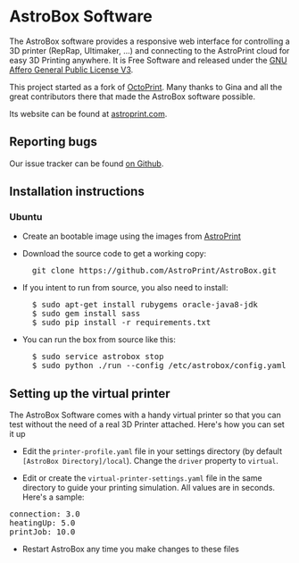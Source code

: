 AstroBox Software
=================

The AstroBox software provides a responsive web interface for controlling a 3D printer (RepRap, Ultimaker, ...) and connecting to the AstroPrint cloud for easy 3D Printing anywhere. It is Free Software and released under the [GNU Affero General Public License V3](http://www.gnu.org/licenses/agpl.html).

This project started as a fork of [OctoPrint](http://octoprint.org). Many thanks to Gina and all the great contributors there that made the AstroBox software possible.

Its website can be found at [astroprint.com](https://www.astroprint.com).

Reporting bugs
--------------

Our issue tracker can be found [on Github](https://github.com/astroprint/astrobox/issues).


Installation instructions
-------

### Ubuntu

* Create an bootable image using the images from [AstroPrint](https://www.astroprint.com/downloads)

* Download the source code to get a working copy:

  <pre>
    git clone https://github.com/AstroPrint/AstroBox.git
  </pre>

* If you intent to run from source, you also need to install:

  <pre>
    $ sudo apt-get install rubygems oracle-java8-jdk
    $ sudo gem install sass 
    $ sudo pip install -r requirements.txt
  </pre>

* You can run the box from source like this:

  <pre>
    $ sudo service astrobox stop
    $ sudo python ./run --config /etc/astrobox/config.yaml --host 127.0.0.1
  </pre>

Setting up the virtual printer
-------

The AstroBox Software comes with a handy virtual printer so that you can test without the need of a real 3D Printer attached. Here's how you can set it up

* Edit the `printer-profile.yaml` file in your settings directory (by default `[AstroBox Directory]/local`). Change the `driver` property to `virtual`.

* Edit or create the `virtual-printer-settings.yaml` file in the same directory to guide your printing simulation. All values are in seconds. Here's a sample:

<pre>
connection: 3.0
heatingUp: 5.0
printJob: 10.0
</pre>

* Restart AstroBox any time you make changes to these files

